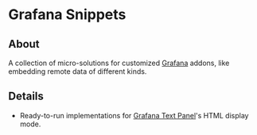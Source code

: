 # Grafana Snippets


## About

A collection of micro-solutions for customized [Grafana] addons, like embedding
remote data of different kinds.


## Details

- Ready-to-run implementations for [Grafana Text Panel]'s HTML display mode.


[Grafana]: https://grafana.com/
[Grafana Text Panel]: https://grafana.com/docs/grafana/latest/panels-visualizations/visualizations/text/
